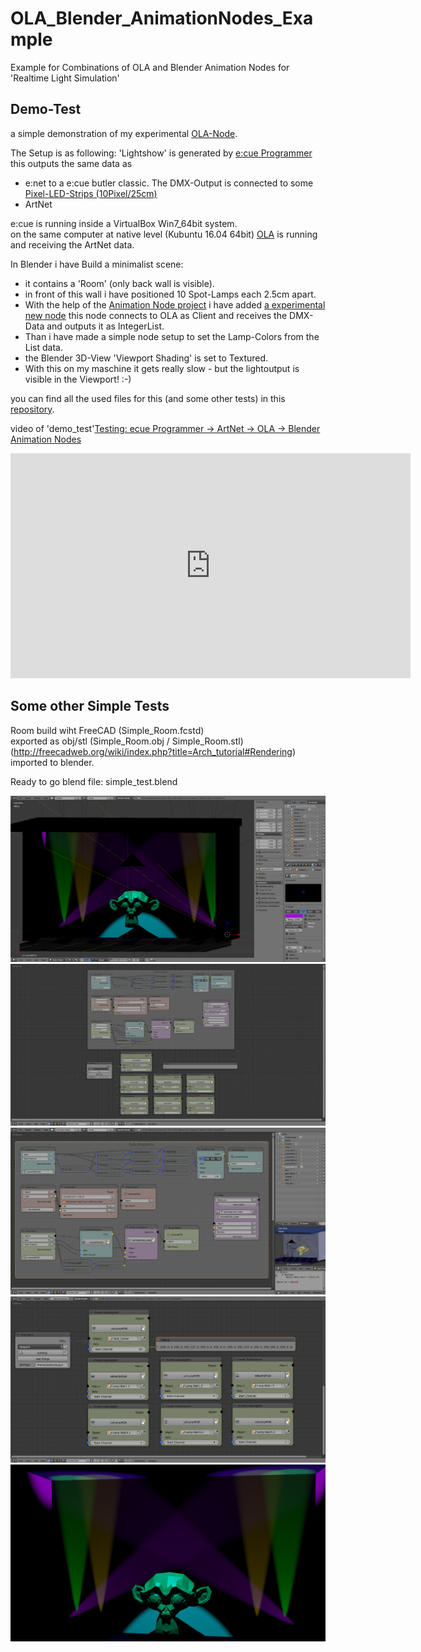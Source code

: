 # OLA_Blender_AnimationNodes_Example
Example for Combinations of OLA and Blender Animation Nodes for 'Realtime Light Simulation'

## Demo-Test
a simple demonstration of my experimental [OLA-Node](github.com/s-light/animation_nodes/tree/OLANode/nodes/ola).



The Setup is as following:
'Lightshow' is generated by [e:cue Programmer](ecue.com/products/software/lighting-application-suite-70.html)
this outputs the same data as
* e:net to a e:cue butler classic. The DMX-Output is connected to some [Pixel-LED-Strips (10Pixel/25cm)](schnickschnacksystems.com/en/products/led-strips/led-strips-c/)
* ArtNet

e:cue is running inside a VirtualBox Win7_64bit system.  
on the same computer at native level (Kubuntu 16.04 64bit) [OLA](https://www.openlighting.org/ola/) is running and receiving the ArtNet data.

In Blender i have Build a minimalist scene:  
* it contains a 'Room' (only back wall is visible).
* in front of this wall i have positioned 10 Spot-Lamps each 2.5cm apart.
* With the help of the [Animation Node project](github.com/JacquesLucke/animation_nodes) i have added [a experimental new node](github.com/s-light/animation_nodes/tree/OLANode/nodes/ola)
this node connects to OLA as Client and receives the DMX-Data and outputs it as IntegerList.
* Than i have made a simple node setup to set the Lamp-Colors from the List data.
* the Blender 3D-View 'Viewport Shading' is set to Textured.
* With this on my maschine it gets really slow - but the lightoutput is visible in the Viewport! :-)

you can find all the used files for this (and some other tests) in this [repository](https://github.com/s-light/OLA_Blender_AnimationNodes_Example).



video of 'demo_test'[Testing: ecue Programmer -&gt; ArtNet -&gt; OLA -&gt; Blender Animation Nodes](https://vimeo.com/190378830)
<iframe src="https://player.vimeo.com/video/190378830" width="640" height="360" frameborder="0" webkitallowfullscreen mozallowfullscreen allowfullscreen></iframe>


## Some other Simple Tests

Room build wiht FreeCAD (Simple_Room.fcstd)   
exported as obj/stl (Simple_Room.obj / Simple_Room.stl) (http://freecadweb.org/wiki/index.php?title=Arch_tutorial#Rendering)  
imported to blender.

Ready to go blend file: simple_test.blend

![blender scene](simple_test_scene.png)
![the node setup](simple_test_node_setup.png)
![the node setup detail of Subprograms](simple_test_node_setup__Subprograms.png)
![the node setup detail of Main Network](simple_test_node_setup__MainNetwork.png)
![rendering](simple_test_rendering.png)
